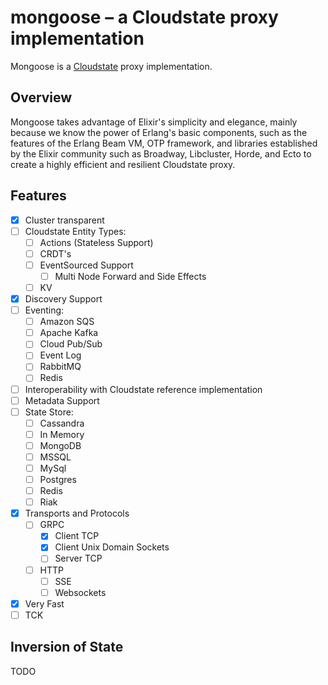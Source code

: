# mongoose – a Cloudstate proxy implementation

Mongoose is a [Cloudstate](https://github.com/cloudstateio/cloudstate) proxy implementation.

## Overview

Mongoose takes advantage of Elixir's simplicity and elegance, mainly because we know the power of Erlang's basic components, such as the features of the Erlang Beam VM, OTP framework, and libraries established by the Elixir community such as Broadway, Libcluster, Horde, and Ecto to create a highly efficient and resilient Cloudstate proxy.

## Features

- [x] Cluster transparent
- [ ] Cloudstate Entity Types:
    - [ ] Actions (Stateless Support)
    - [ ] CRDT's
    - [ ] EventSourced Support
        - [ ] Multi Node Forward and Side Effects
    - [ ] KV
- [x] Discovery Support
- [ ] Eventing:
    - [ ] Amazon SQS
    - [ ] Apache Kafka
    - [ ] Cloud Pub/Sub
    - [ ] Event Log
    - [ ] RabbitMQ
    - [ ] Redis
- [ ] Interoperability with Cloudstate reference implementation
- [ ] Metadata Support
- [ ] State Store:
    - [ ] Cassandra
    - [ ] In Memory
    - [ ] MongoDB
    - [ ] MSSQL
    - [ ] MySql
    - [ ] Postgres
    - [ ] Redis
    - [ ] Riak
- [x] Transports and Protocols
    - [ ] GRPC
        - [x] Client TCP
        - [x] Client Unix Domain Sockets
        - [ ] Server TCP 
    - [ ] HTTP 
        - [ ] SSE
        - [ ] Websockets
- [x] Very Fast
- [ ] TCK

## Inversion of State

TODO
